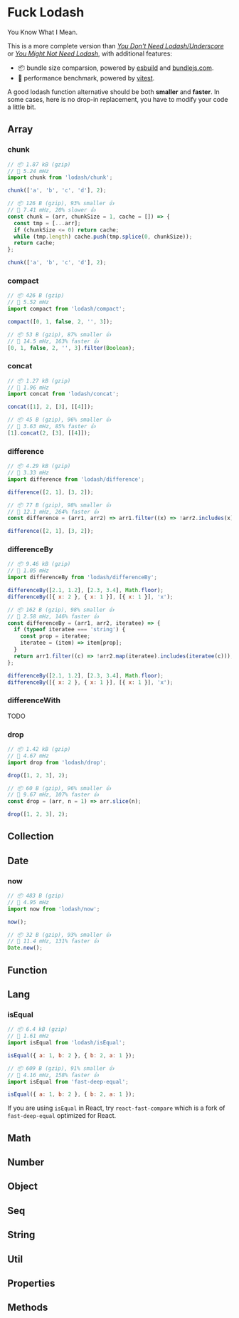 # Fuck Lodash

You Know What I Mean.

This is a more complete version than [_You Don't Need Lodash/Underscore_](https://github.com/you-dont-need/You-Dont-Need-Lodash-Underscore) or [_You Might Not Need Lodash_](https://youmightnotneed.com/lodash/), with additional features:

- 📦 bundle size comparsion, powered by [esbuild](https://esbuild.github.io/) and [bundlejs.com](https://bundlejs.com/).
- 🚀 performance benchmark, powered by [vitest](https://vitest.dev/).

A good lodash function alternative should be both **smaller** and **faster**. In some cases, here is no drop-in replacement, you have to modify your code a little bit.

## Array

### chunk

```js filename="lodash"
// 📦 1.87 kB (gzip)
// 🚀 5.24 mHz
import chunk from 'lodash/chunk';

chunk(['a', 'b', 'c', 'd'], 2);
```

```js filename="fuck-lodash"
// 📦 126 B (gzip), 93% smaller 👍
// 🚀 7.41 mHz, 20% slower 👍
const chunk = (arr, chunkSize = 1, cache = []) => {
  const tmp = [...arr];
  if (chunkSize <= 0) return cache;
  while (tmp.length) cache.push(tmp.splice(0, chunkSize));
  return cache;
};

chunk(['a', 'b', 'c', 'd'], 2);
```

### compact

```js filename="lodash"
// 📦 426 B (gzip)
// 🚀 5.52 mHz
import compact from 'lodash/compact';

compact([0, 1, false, 2, '', 3]);
```

```js filename="fuck-lodash"
// 📦 53 B (gzip), 87% smaller 👍
// 🚀 14.5 mHz, 163% faster 👍
[0, 1, false, 2, '', 3].filter(Boolean);
```

### concat

```js filename="lodash"
// 📦 1.27 kB (gzip)
// 🚀 1.96 mHz
import concat from 'lodash/concat';

concat([1], 2, [3], [[4]]);
```

```js filename="fuck-lodash"
// 📦 45 B (gzip), 96% smaller 👍
// 🚀 3.63 mHz, 85% faster 👍
[1].concat(2, [3], [[4]]);
```

### difference

```js filename="lodash"
// 📦 4.29 kB (gzip)
// 🚀 3.33 mHz
import difference from 'lodash/difference';

difference([2, 1], [3, 2]);
```

```js filename="fuck-lodash"
// 📦 77 B (gzip), 98% smaller 👍
// 🚀 12.1 mHz, 264% faster 👍
const difference = (arr1, arr2) => arr1.filter((x) => !arr2.includes(x));

difference([2, 1], [3, 2]);
```

### differenceBy

```js filename="lodash"
// 📦 9.46 kB (gzip)
// 🚀 1.05 mHz
import differenceBy from 'lodash/differenceBy';

differenceBy([2.1, 1.2], [2.3, 3.4], Math.floor);
differenceBy([{ x: 2 }, { x: 1 }], [{ x: 1 }], 'x');
```

```js filename="fuck-lodash"
// 📦 162 B (gzip), 98% smaller 👍
// 🚀 2.58 mHz, 146% faster 👍
const differenceBy = (arr1, arr2, iteratee) => {
  if (typeof iteratee === 'string') {
    const prop = iteratee;
    iteratee = (item) => item[prop];
  }
  return arr1.filter((c) => !arr2.map(iteratee).includes(iteratee(c)));
};

differenceBy([2.1, 1.2], [2.3, 3.4], Math.floor);
differenceBy([{ x: 2 }, { x: 1 }], [{ x: 1 }], 'x');
```

### differenceWith

TODO

### drop

```js filename="lodash"
// 📦 1.42 kB (gzip)
// 🚀 4.67 mHz
import drop from 'lodash/drop';

drop([1, 2, 3], 2);
```

```js filename="fuck-lodash"
// 📦 60 B (gzip), 96% smaller 👍
// 🚀 9.67 mHz, 107% faster 👍
const drop = (arr, n = 1) => arr.slice(n);

drop([1, 2, 3], 2);
```

## Collection

## Date

### now

```js filename="lodash"
// 📦 483 B (gzip)
// 🚀 4.95 mHz
import now from 'lodash/now';

now();
```

```js filename="fuck-lodash"
// 📦 32 B (gzip), 93% smaller 👍
// 🚀 11.4 mHz, 131% faster 👍
Date.now();
```

## Function

## Lang

### isEqual

```js filename="lodash"
// 📦 6.4 kB (gzip)
// 🚀 1.61 mHz
import isEqual from 'lodash/isEqual';

isEqual({ a: 1, b: 2 }, { b: 2, a: 1 });
```

```js filename="fuck-lodash"
// 📦 609 B (gzip), 91% smaller 👍
// 🚀 4.16 mHz, 158% faster 👍
import isEqual from 'fast-deep-equal';

isEqual({ a: 1, b: 2 }, { b: 2, a: 1 });
```

If you are using `isEqual` in React, try `react-fast-compare` which is a fork of `fast-deep-equal` optimized for React.

## Math

## Number

## Object

## Seq

## String

## Util

## Properties

## Methods
